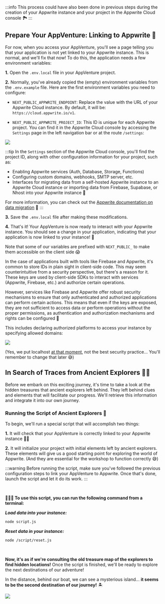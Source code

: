 <Hero
title="Linking AppVenture to Your Appwrite Instance 🌐"
image="/assets/workshop/configuration/app/bay_link.jpg"
description="Congratulations, you've prepared your AppVenture, and now it's time to link it to your Appwrite Cloud
instance! 🔗"
/>

:::info
This process could have also been done in previous steps during the creation of your
Appwrite instance and your project in the Appwrite Cloud console 🏞️
:::

## Prepare Your AppVenture: Linking to Appwrite 🧵

For now, when you access your AppVenture, you'll see a page telling you that your application is not yet linked to your
Appwrite instance. This is normal, and we'll fix that now! To do this, the application needs a few environment
variables:

**1.** Open the `.env.local` file in your AppVenture project.

**2.** Normally, you've already copied the (empty) environment variables from the `.env.example` file. Here are the
first environment variables you need to configure:

- `NEXT_PUBLIC_APPWRITE_ENDPOINT`: Replace the value with the URL of your Appwrite Cloud instance. By default, it will
  be: `https://cloud.appwrite.io/v1`.

- `NEXT_PUBLIC_APPWRITE_PROJECT_ID`: This ID is unique for each Appwrite project. You can find it in the Appwrite Cloud
  console by accessing the `Settings` page in the left navigation bar or at the route `/settings`:

<Image src="/assets/workshop/configuration/app/console_settings.png" imageAlt="Project settings screen" withSpacing></Image>

:::tip
In the `Settings` section of the Appwrite Cloud console, you'll find the project ID, along with other configuration
information for your project, such as:

- Enabling Appwrite services (Auth, Database, Storage, Functions)
- Configuring custom domains, webhooks, SMTP server, etc.
- Interfaces for migrating data from a self-hosted Appwrite instance to an Appwrite Cloud instance or importing data
  from Firebase, Supabase, or Nhost into your Appwrite instance 🤩

For more information, you can check out
the [Appwrite documentation on data migration](https://appwrite.io/docs/advanced/migrations) 📘
:::

**3.** Save the `.env.local` file after making these modifications.

**4.** That's it! Your AppVenture is now ready to interact with your Appwrite instance. You should see a change in your
application, indicating that your application is now linked to your instance! 🎊

<InfoBonus title="Warning: We Have IDs in Plain Sight in Client-Side Code!! 😱">

Note that some of our variables are prefixed with `NEXT_PUBLIC_` to make them accessible on the client side 😱

In the case of applications built with tools like Firebase and Appwrite, it's common to store IDs in plain sight in
client-side code. This may seem counterintuitive from a security perspective, but there's a reason for it. These keys
are used by client-side SDKs to interact with services (Appwrite, Firebase, etc.) and authorize certain operations.

However, services like Firebase and Appwrite offer robust security mechanisms to ensure that only authenticated and
authorized applications can perform certain actions. This means that even if the keys are exposed, they are not
sufficient to access data or perform operations without the proper permissions, as authentication and authorization
mechanisms and rights can be configured 📝

This includes declaring authorized platforms to access your instance by specifying allowed domains:

<Image src="/assets/workshop/configuration/app/domains.png" imageAlt="Console domain screen" withSpacing></Image>

(Yes, we put
localhost [at that moment](./appwrite-configuration.md#etape-3%EF%B8%8F%E2%83%A3-ajouter-une-plateforme-web-a-votre-projet-%F0%9F%8C%90),
not the best security practice... You'll remember to change that later 😅)

</InfoBonus>

## In Search of Traces from Ancient Explorers 🕵️‍♂️

Before we embark on this exciting journey, it's time to take a look at the hidden treasures that ancient explorers left
behind. They left behind clues and elements that will facilitate our progress. We'll retrieve this information and
integrate it into our own journey.

### Running the Script of Ancient Explorers 📜

To begin, we'll run a special script that will accomplish two things:

**1.** It will check that your AppVenture is correctly linked to your Appwrite instance 💪🏼

**2.** It will initialize your project with initial elements left by ancient explorers. These elements will give us a
good starting point for exploring the world of Appwrite. (And they are essential for the workshop to function correctly
😅)

:::warning
Before running the script, make sure you've followed the previous configuration steps to link your AppVenture to
Appwrite. Once that's done, launch the script and let it do its work.
:::

<br/>

[//]: # (TODO : à compléter une fois le clean code effectué)
**🧑🏼‍💻 To use this script, you can run the following command from a terminal:**

_**Load data into your instance:**_

```bash
node script.js
```

_**Reset data in your instance:**_

```bash
node /script/reset.js
```

<br/>

**Now, it's as if we're consulting the old treasure map of the explorers to find hidden locations!** Once the script is finished, we'll be ready to explore the next destinations of our adventure!

In the distance, behind our boat, we can see a mysterious island... **it seems to be the second destination of our
journey!** 🏝️

<Image src="/assets/workshop/configuration/app/bay_app_ile.jpeg" imageAlt="Console domain screen" withSpacing></Image>